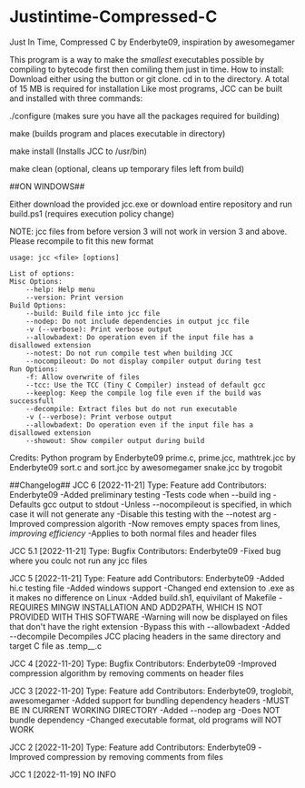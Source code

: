 # Justintime-Compressed-C

Just In Time, Compressed C
by Enderbyte09, inspiration by awesomegamer

This program is a way to make the *smallest* executables possible by compiling to bytecode first then comiling them just in time. 
How to install:
Download either using the button or git clone. cd in to the directory. A total of 15 MB is required for installation Like most programs, JCC can be built and installed with three commands:

./configure (makes sure you have all the packages required for building)

make (builds program and places executable in directory)

make install (Installs JCC to /usr/bin)

make clean (optional, cleans up temporary files left from build)

##ON WINDOWS##

Either download the provided jcc.exe or download entire repository and run build.ps1 (requires execution policy change)

NOTE: jcc files from before version 3 will not work in version 3 and above. Please recompile to fit this new format


    usage: jcc <file> [options]

    List of options:
    Misc Options:
        --help: Help menu
        --version: Print version     
    Build Options:
        --build: Build file into jcc file
        --nodep: Do not include dependencies in output jcc file
        -v (--verbose): Print verbose output
        --allowbadext: Do operation even if the input file has a disallowed extension
        --notest: Do not run compile test when building JCC
        --nocompileout: Do not display compiler output during test
    Run Options:
        -f: Allow overwrite of files
        --tcc: Use the TCC (Tiny C Compiler) instead of default gcc
        --keeplog: Keep the compile log file even if the build was successfull
        --decompile: Extract files but do not run executable
        -v (--verbose): Print verbose output
        --allowbadext: Do operation even if the input file has a disallowed extension
        --showout: Show compiler output during build


Credits:
Python program by Enderbyte09
prime.c, prime.jcc, mathtrek.jcc by Enderbyte09
sort.c and sort.jcc by awesomegamer
snake.jcc by trogobit

##Changelog##
JCC 6 [2022-11-21]
Type: Feature add
Contributors: Enderbyte09
    -Added preliminary testing
        -Tests code when --build ing
        -Defaults gcc output to stdout
        -Unless --nocompileout is specified, in which case it will not generate any
        -Disable this testing with the --notest arg
    -Improved compression algorith
        -Now removes empty spaces from lines, *improving efficiency*
        -Applies to both normal files and header files

JCC 5.1 [2022-11-21]
Type: Bugfix
Contributors: Enderbyte09
    -Fixed bug where you coulc not run any jcc files
    
JCC 5 [2022-11-21]
Type: Feature add
Contributors: Enderbyte09
    -Added hi.c testing file
    -Added windows support
        -Changed end extension to .exe as it makes no difference on Linux
        -Added build.sh1, equivilant of Makefile
        -REQUIRES MINGW INSTALLATION AND ADD2PATH, WHICH IS NOT PROVIDED WITH THIS SOFTWARE
    -Warning will now be displayed on files that don't have the right extension
        -Bypass this with --allowbadext
    -Added --decompile
        Decompiles JCC placing headers in the same directory and target C file as .temp__.c

JCC 4 [2022-11-20]
Type: Bugfix
Contributors: Enderbyte09
    -Improved compression algorithm by removing comments on header files
    
JCC 3 [2022-11-20]
Type: Feature add
Contributors: Enderbyte09, troglobit, awesomegamer
    -Added support for bundling dependency headers
        -MUST BE IN CURRENT WORKING DIRECTORY
    -Added --nodep arg
        -Does NOT bundle dependency
    -Changed executable format, old programs will NOT WORK

JCC 2 [2022-11-20]
Type: Feature add
Contributors: Enderbyte09
    -Improved compression by removing comments from files
    
JCC 1 [2022-11-19]
NO INFO
